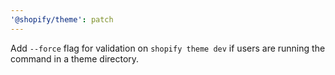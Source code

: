 ```yaml
---
'@shopify/theme': patch
---
```


Add `--force` flag for validation on `shopify theme dev` if users are running the command in a theme directory.
